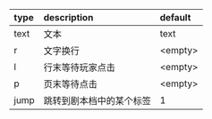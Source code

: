 | type | description  | default       |
|:-----|:-------------|:--------------|
| text | 文本           | text          |
| r    | 文字换行         | &lt;empty&gt; |
| l    | 行末等待玩家点击     | &lt;empty&gt; |
| p    | 页末等待点击       | &lt;empty&gt; |
| jump | 跳转到剧本档中的某个标签 | 1             |
